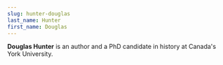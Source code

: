 ```yaml
---
slug: hunter-douglas
last_name: Hunter
first_name: Douglas
---
```

**Douglas Hunter** is an author and a PhD candidate in history at Canada's York University.